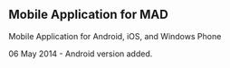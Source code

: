 ## Mobile Application for MAD
Mobile Application for Android, iOS, and Windows Phone

06 May 2014 - Android version added.